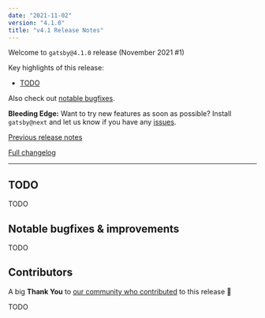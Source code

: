 ```yaml
---
date: "2021-11-02"
version: "4.1.0"
title: "v4.1 Release Notes"
---
```


Welcome to `gatsby@4.1.0` release (November 2021 #1)

Key highlights of this release:

- [TODO](#todo)

Also check out [notable bugfixes](#notable-bugfixes--improvements).

**Bleeding Edge:** Want to try new features as soon as possible? Install `gatsby@next` and let us know
if you have any [issues](https://github.com/gatsbyjs/gatsby/issues).

[Previous release notes](/docs/reference/release-notes/v4.0)

[Full changelog](https://github.com/gatsbyjs/gatsby/compare/gatsby@4.1.0-next.0...gatsby@4.1.0)

---

## TODO

TODO

## Notable bugfixes & improvements

TODO

## Contributors

A big **Thank You** to [our community who contributed](https://github.com/gatsbyjs/gatsby/compare/gatsby@4.1.0-next.0...gatsby@4.1.0) to this release 💜

TODO
